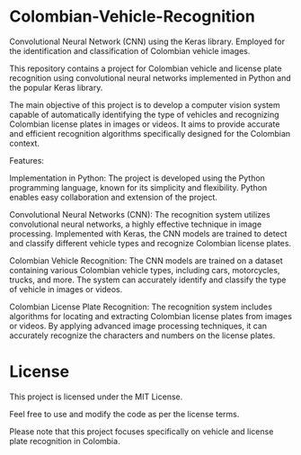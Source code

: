 # Colombian-Vehicle-Recognition
Convolutional Neural Network (CNN) using the Keras library. Employed for the identification and classification of Colombian vehicle images.

This repository contains a project for Colombian vehicle and license plate recognition using convolutional neural networks implemented in Python and the popular Keras library.

The main objective of this project is to develop a computer vision system capable of automatically identifying the type of vehicles and recognizing Colombian license plates in images or videos. It aims to provide accurate and efficient recognition algorithms specifically designed for the Colombian context.

Features:

Implementation in Python: The project is developed using the Python programming language, known for its simplicity and flexibility. Python enables easy collaboration and extension of the project.

Convolutional Neural Networks (CNN): The recognition system utilizes convolutional neural networks, a highly effective technique in image processing. Implemented with Keras, the CNN models are trained to detect and classify different vehicle types and recognize Colombian license plates.

Colombian Vehicle Recognition: The CNN models are trained on a dataset containing various Colombian vehicle types, including cars, motorcycles, trucks, and more. The system can accurately identify and classify the type of vehicle in images or videos.

Colombian License Plate Recognition: The recognition system includes algorithms for locating and extracting Colombian license plates from images or videos. By applying advanced image processing techniques, it can accurately recognize the characters and numbers on the license plates.

# License
This project is licensed under the MIT License.

Feel free to use and modify the code as per the license terms.

Please note that this project focuses specifically on vehicle and license plate recognition in Colombia.


